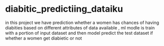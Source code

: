 # diabitic_predictiing_dataiku
in this project we have prediction whether a women has chances of having diabities based on different attributes of data available , ml modle is train with a portion of input dataset and then model predict the test dataset if whether a women  get diabietic or not
